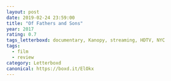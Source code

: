 ```yaml
---
layout: post 
date: 2019-02-24 23:59:00
title: "Of Fathers and Sons"
year: 2017
rating: 0.7
tags_letterboxd: documentary, Kanopy, streaming, HDTV, NYC
tags:
  - film
  - review
category: Letterboxd
canonical: https://boxd.it/ElOkx
---
```


